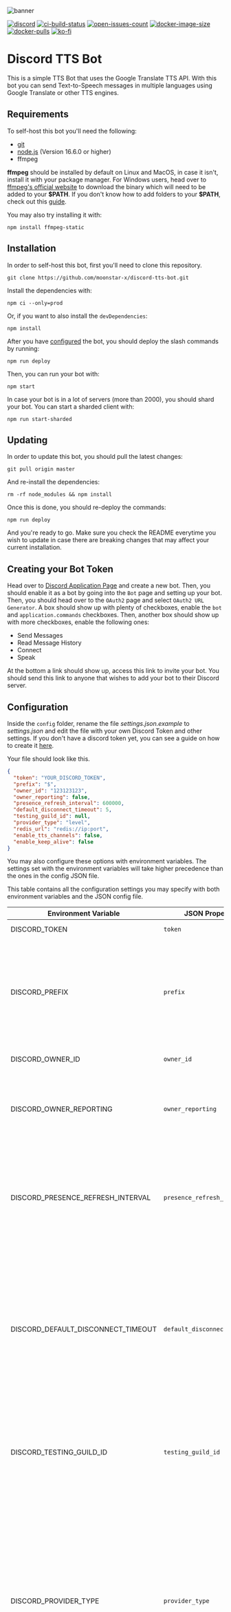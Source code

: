 ![banner](https://i.imgur.com/HT7Wmv1.jpg)

[![discord](https://img.shields.io/discord/730998659008823296.svg?label=&logo=discord&logoColor=ffffff&color=7389D8&labelColor=6A7EC2)](https://discord.gg/mhj3Zsv)
[![ci-build-status](https://img.shields.io/github/workflow/status/moonstar-x/discord-tts-bot/CI?logo=github)](https://github.com/moonstar-x/discord-tts-bot)
[![open-issues-count](https://img.shields.io/github/issues-raw/moonstar-x/discord-tts-bot?logo=github)](https://github.com/moonstar-x/discord-tts-bot)
[![docker-image-size](https://img.shields.io/docker/image-size/moonstarx/discord-tts-bot?logo=docker)](https://hub.docker.com/repository/docker/moonstarx/discord-tts-bot)
[![docker-pulls](https://img.shields.io/docker/pulls/moonstarx/discord-tts-bot?logo=docker)](https://hub.docker.com/repository/docker/moonstarx/discord-tts-bot)
[![ko-fi](https://img.shields.io/badge/buy%20me%20a%20coffee-%E2%98%95%20%20-%23ff5f5f)](https://ko-fi.com/moonstar_x)

# Discord TTS Bot

This is a simple TTS Bot that uses the Google Translate TTS API. With this bot you can send Text-to-Speech messages in multiple languages using Google Translate or other TTS engines.

## Requirements

To self-host this bot you'll need the following:

* [git](https://git-scm.com/)
* [node.js](https://nodejs.org/en/) (Version 16.6.0 or higher)
* ffmpeg

**ffmpeg** should be installed by default on Linux and MacOS, in case it isn't, install it with your package manager. For Windows users, head over to [ffmpeg's official website](https://www.ffmpeg.org/download.html#build-windows) to download the binary which will need to be added to your **\$PATH**. If you don't know how to add folders to your **\$PATH**, check out this [guide](https://www.architectryan.com/2018/03/17/add-to-the-path-on-windows-10/).

You may also try installing it with:

```text
npm install ffmpeg-static
```

## Installation

In order to self-host this bot, first you'll need to clone this repository.

```text
git clone https://github.com/moonstar-x/discord-tts-bot.git
```

Install the dependencies with:

```text
npm ci --only=prod
```

Or, if you want to also install the `devDependencies`:

```text
npm install
```

After you have [configured](#configuration) the bot, you should deploy the slash commands by running:

```text
npm run deploy
```

Then, you can run your bot with:

```text
npm start
```

In case your bot is in a lot of servers (more than 2000), you should shard your bot. You can start a sharded client with:

```text
npm run start-sharded
```

## Updating

In order to update this bot, you should pull the latest changes:

```text
git pull origin master
```

And re-install the dependencies:

```text
rm -rf node_modules && npm install
```

Once this is done, you should re-deploy the commands:

```text
npm run deploy
```

And you're ready to go. Make sure you check the README everytime you wish to update in case there are breaking changes
that may affect your current installation.

## Creating your Bot Token

Head over to [Discord Application Page](https://discord.com/developers/applications/) and create a new bot. Then, you should enable it as a bot
by going into the `Bot` page and setting up your bot. Then, you should head over to the `OAuth2` page and select `OAuth2 URL Generator`. A box should show up
with plenty of checkboxes, enable the `bot` and `application.commands` checkboxes. Then, another box should show up with more checkboxes, enable the following ones:

* Send Messages
* Read Message History
* Connect
* Speak

At the bottom a link should show up, access this link to invite your bot. You should send this link to anyone that wishes to add your bot to their Discord server.

## Configuration

Inside the `config` folder, rename the file *settings.json.example* to *settings.json* and edit the file with your own Discord Token and other settings. If you don't have a discord token yet, you can see a guide on how to create it [here](https://github.com/moonstar-x/discord-downtime-notifier/wiki).

Your file should look like this.

```json
{
  "token": "YOUR_DISCORD_TOKEN",
  "prefix": "$",
  "owner_id": "123123123",
  "owner_reporting": false,
  "presence_refresh_interval": 600000,
  "default_disconnect_timeout": 5,
  "testing_guild_id": null,
  "provider_type": "level",
  "redis_url": "redis://ip:port",
  "enable_tts_channels": false,
  "enable_keep_alive": false
}
```

You may also configure these options with environment variables. The settings set with the environment variables will take higher precedence than the ones in the config JSON file.

This table contains all the configuration settings you may specify with both environment variables and the JSON config file.

| Environment Variable               | JSON Property                | Required                    | Type                       | Description                                                                                                                                                                                                                                                                                                                                                                          |
|------------------------------------|------------------------------|-----------------------------|----------------------------|--------------------------------------------------------------------------------------------------------------------------------------------------------------------------------------------------------------------------------------------------------------------------------------------------------------------------------------------------------------------------------------|
| DISCORD_TOKEN                      | `token`                      | Yes.                        | `string`                   | The bot's token.                                                                                                                                                                                                                                                                                                                                                                     |
| DISCORD_PREFIX                     | `prefix`                     | No. (Defaults to: `$`)      | `string`                   | **Deprecated**: The bot's prefix. A prefix is no longer necessary because this bot uses the all new interactions (slash commands).                                                                                                                                                                                                                                                   |
| DISCORD_OWNER_ID                   | `owner_id`                   | No. (Defaults to: `null`)   | `string` or `null`         | The ID of the bot's owner.                                                                                                                                                                                                                                                                                                                                                           |
| DISCORD_OWNER_REPORTING            | `owner_reporting`            | No. (Defaults to: `false`)  | `boolean`                  | Whether the bot should send error reports to the owner via DM when a command errors.                                                                                                                                                                                                                                                                                                 |
| DISCORD_PRESENCE_REFRESH_INTERVAL  | `presence_refresh_interval`  | No. (Defaults to: `900000`) | `number` or `null`         | The time interval in milliseconds in which the bot updates its presence. If set to `null` the presence auto update will be disabled.                                                                                                                                                                                                                                                 |
| DISCORD_DEFAULT_DISCONNECT_TIMEOUT | `default_disconnect_timeout` | No. (Defaults to: `5`)      | `number` or `null`         | The time it takes the bot to leave a voice channel when inactive by default on all servers. This setting can be customised per server and this will be used if a server has not set their own value.                                                                                                                                                                                 |
| DISCORD_TESTING_GUILD_ID           | `testing_guild_id`           | No. (Defaults to: `null`)   | `string` or `null`         | The ID of the testing guild. You do not need to set this to anything if you're not planning on developing the bot.                                                                                                                                                                                                                                                                   |
| DISCORD_PROVIDER_TYPE              | `provider_type`              | No. (Defaults to: `level`)  | Can be: `level` or `redis` | The type of data provider to use. [Level](https://github.com/google/leveldb) is a file based key-value store whereas [Redis](https://redis.io/) is a cache service. If you plan on just hosting the bot for a small server you should choose `level`, if you plan on sharding the client `redis` can be a better choice.                                                             |
| DISCORD_REDIS_URL                  | `redis_url`                  | No. (Defaults to: `null`)   | `string` or `null`         | The URL of the redis service. This is only required if you have set the provider type to `redis`.                                                                                                                                                                                                                                                                                    |
| DISCORD_ENABLE_TTS_CHANNELS        | `enable_tts_channels`        | No. (Defaults to: `false`)  | `boolean`                  | Whether to enable the message-only TTS for specific channels. With this setting, you can send TTS messages by just sending messages to a channel that you have enabled a provider for. You need the privileged message intent (accessible in the `Bot` page of your bot's application page) for this feature to work properly.                                                       |
| DISCORD_ENABLE_KEEP_ALIVE          | `enable_keep_alive`          | No. (Defaults to: `false`)  | `boolean`                  | Whether an HTTP server should be started. You should only use this option if you're planning to host the bot on something like Repl.it or Heroku. Additionally, you should use something like UptimeRobot to poll the associated address to keep the bot alive. If you need to specify the port to use you should set the `PORT` environment variable (Heroku uses this by default). |

> If you set `enable_tts_channels` to `true`, you must enable the message content privileged intent in your bot's [application page](https://discord.com/developers/applications/).

## Running on Docker

Before you run this image, you should deploy your commands, you can do so by running:

```text
 docker run -it --rm -e DISCORD_TOKEN="your_token" -e DISCORD_ENABLE_TTS_CHANNELS="true/false" moonstarx/discord-tts-bot npm run deploy
```

After that, you can start a container with the bot's image by running:

```text
docker run -it -e DISCORD_TOKEN="YOUR DISCORD TOKEN" moonstarx/discord-tts-bot:latest
```

Check [configuration](#configuration) to see which environment variables you can use.

The following volumes can be used:

* `/opt/app/config`: The config folder for the bot, here you can use the `settings.json` file to configure the bot if you don't want to use environment variables.
* `/opt/app/data`: The data folder for the bot. If you use a `level` data provider you should set this volume to keep the bot's data persistent across restarts.

## Running on Repl.it

To run this bot on Repl.it, create a new Repl by importing this repository. Then, run the following commands:

```bash
chmod +x init-replit.sh
./init-replit.sh
```

This will set up the proper node environment for the bot.

Then, after you have [configured](#configuration) your bot, you should deploy your commands and start the bot with:

```text
npm run deploy
npm start
```

Make sure to have `enable_keep_alive` set to `true` and use UptimeRobot to poll the address that shows up for your repl to make sure it stays on 24/7.

## Deploying to Heroku

To deploy to Heroku, you can click on the image below and login to your account.

[![Deploy](https://www.herokucdn.com/deploy/button.svg)](https://heroku.com/deploy?template=https://github.com/moonstar-x/discord-tts-bot)

You can now go back to your app's *Overview*, make sure you disable the *web* dyno and enable the *bot* dyno. Your bot should now be up and running. Remember you can always check your bot's console if you access the *View Logs* in the *More* dropdown menu.

## Usage

Here's a list of all the commands for the bot:

| Command                                   | Alias     | Description                                                                                         | Required Permissions |
|-------------------------------------------|-----------|-----------------------------------------------------------------------------------------------------|----------------------|
| /say \<message\>                          | /s        | Send a TTS message in your voice channel with your own settings or the ones saved for this server.  |                      |
| /stop                                     | /leave    | Stop the TTS bot and leave the channel.                                                             |                      |
| /default_settings                         |           | Get the default TTS settings currently set for the guild.                                           |                      |
| /my_settings                              |           | Get the TTS settings you currently have set for yourself.                                           |                      |
| /set_default_provider \<provider\>        |           | Sets the provider to be used by the say command for the server by default.                          | `MANAGE_GUILD`       |
| /set_my_provider \<provider\>             |           | Sets the provider to be used by the say command for yourself.                                       |                      |
| /set_locale \<locale\>                    |           | Sets locale to be used by the bot in this guild.                                                    | `MANAGE_GUILD`       |
| /set_timeout \<timeout\>                  |           | Sets the timeout for the bot to leave the channel when not in use.                                  | `MANAGE_GUILD`       |
| /google_langs                             |           | Display a list of the languages supported by the Google Translate provider.                         |                      |
| /google_say \<message\>                   |           | Send a Google Translate TTS message with multi-language support in your voice channel.              |                      |
| /google_set_default language \<language\> |           | Sets the language to be used by the say and google_say command by default.                          | `MANAGE_GUILD`       |
| /google_set_default speed \<speed\>       |           | Sets the speed to be used by the say and google_say command by default.                             | `MANAGE_GUILD`       |
| /google_set_my language \<language\>      |           | Sets the language to be used by the say and google_say command for yourself.                        |                      |
| /google_set_my speed \<speed\>            |           | Sets the speed to be used by the say and google_say command for yourself.                           |                      |
| /help                                     |           | Display a help message with all the available commands.                                             |                      |
| /aeiou_say \<message\>                    |           | Send an aeiou (sounds like Stephen Hawking) TTS message in your voice channel.                      |                      |

If you have `enable_tts_channels` set to `true`, you will have access to the additional commands:

| Command                                   | Description                                                                      | Required Permissions |
|-------------------------------------------|----------------------------------------------------------------------------------|----------------------|
| /channel_settings                         | Get the TTS settings associated to this channel (if applies).                    |                      |
| /delete_channel_provider                  | Disable message-only based TTS on this channel (deletes its saved settings).     | `MANAGE_CHANNELS`    |
| /set_channel_provider \<provider\>        | Sets the provider to be used by the message-only based TTS on specific channels. | `MANAGE_CHANNELS`    |
| /google_set_channel language \<language\> | Sets the language to be used by the say and google_say command by default.       | `MANAGE_CHANNELS`    |
| /google_set_channel speed \<speed\>       | Sets the speed to be used by the say and google_say command by default.          | `MANAGE_CHANNELS`    | 

> Up until now, these settings are saved in memory, which means if the bot crashes/restarts, all of these settings will go back to default (`Language: English, Speed: normal`).

## Language Support

Here's a list of all the supported languages by the Google Translate provider:

| Language Code | Language Name |
|---------------|---------------|
| af            | Afrikaans     |
| hy            | Armenian      |
| id            | Indonesian    |
| bn            | Bengali       |
| ca            | Catalan       |
| cs            | Czech         |
| da            | Danish        |
| de            | German        |
| en            | English       |
| es            | Spanish       |
| fil           | Filipino      |
| fr            | French        |
| hr            | Croatian      |
| is            | Icelandic     |
| it            | Italian       |
| jv            | Javanese      |
| km            | Khmer         |
| lv            | Latvian       |
| hu            | Hungarian     |
| ml            | Malayalam     |
| mr            | Marathi       |
| nl            | Dutch         |
| ne            | Nepali        |
| nb            | Norwegian     |
| pl            | Polish        |
| pt            | Portuguese    |
| ro            | Romanian      |
| si            | Sinhala       |
| sk            | Slovak        |
| su            | Sundanese     |
| sw            | Swahili       |
| fi            | Finnish       |
| sv            | Swedish       |
| ta            | Tamil         |
| te            | Telugu        |
| vi            | Vietnamese    |
| tr            | Turkish       |
| el            | Greek         |
| ru            | Russian       |
| sr            | Serbian       |
| uk            | Ukranian      |
| ar            | Arabic        |
| hi            | Hindi         |
| th            | Thai          |
| ko            | Korean        |
| cmn           | Chinese       |
| ja            | Japanese      |

## Add this bot to your server

You can add this bot to your server by clicking the image below:

[![Invite this bot to your server](https://i.imgur.com/4krikIF.jpg)](https://discord.com/api/oauth2/authorize?client_id=519207945318170654&permissions=3148800&scope=bot%20applications.commands)

## Author

This bot was made by [moonstar-x](https://github.com/moonstar-x).
